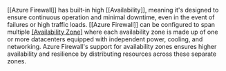 [[Azure Firewall]] has built-in high [[Availability]], meaning it's designed to ensure continuous operation and minimal downtime, even in the event of failures or high traffic loads. [[Azure Firewall]] can be configured to span multiple [[Availability Zone]](s) where each availability zone is made up of one or more datacenters equipped with independent power, cooling, and networking. Azure Firewall's support for availability zones ensures higher availability and resilience by distributing resources across these separate zones.